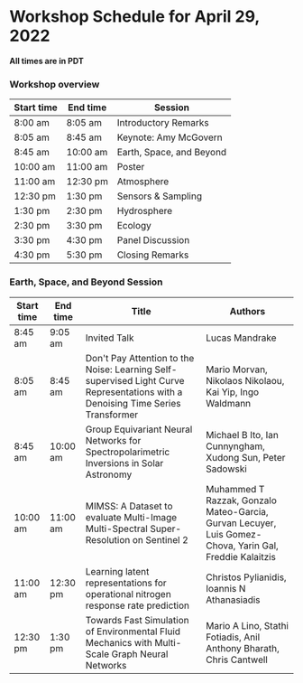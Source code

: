 # Workshop Schedule for April 29, 2022

**All times are in PDT**

### Workshop overview

| Start time  | End time | Session |
| ------------- | ------------- | ------------- |
| 8:00 am  | 8:05 am  | Introductory Remarks |
| 8:05 am  | 8:45 am  | Keynote: Amy McGovern |
| 8:45 am  | 10:00 am  | Earth, Space, and Beyond |
| 10:00 am  | 11:00 am  | Poster |
| 11:00 am  | 12:30 pm  | Atmosphere |
| 12:30 pm  | 1:30 pm  | Sensors & Sampling |
| 1:30 pm  | 2:30 pm  | Hydrosphere |
| 2:30 pm  | 3:30 pm  | Ecology |
| 3:30 pm  | 4:30 pm  | Panel Discussion |
| 4:30 pm  | 5:30 pm  | Closing Remarks |

### Earth, Space, and Beyond Session

| Start time  | End time | Title  | Authors |
| --------------------- | --------------------- | ------------- |  ------------- |
| 8:45 am  | 9:05 am  | Invited Talk |  Lucas Mandrake |
| 8:05 am  | 8:45 am  | Don't Pay Attention to the Noise: Learning Self-supervised Light Curve Representations with a Denoising Time Series Transformer | Mario Morvan, Nikolaos Nikolaou, Kai Yip, Ingo Waldmann | 
| 8:45 am  | 10:00 am  | Group Equivariant Neural Networks for Spectropolarimetric Inversions in Solar Astronomy | Michael B Ito, Ian Cunnyngham, Xudong Sun, Peter Sadowski |
| 10:00 am  | 11:00 am  | MIMSS: A Dataset to evaluate Multi-Image Multi-Spectral Super-Resolution on Sentinel 2 | Muhammed T Razzak, Gonzalo Mateo-Garcia, Gurvan Lecuyer, Luis Gomez-Chova, Yarin Gal, Freddie Kalaitzis |
| 11:00 am  | 12:30 pm  | Learning latent representations for operational nitrogen response rate prediction | Christos Pylianidis, Ioannis N Athanasiadis |
| 12:30 pm  | 1:30 pm  | Towards Fast Simulation of Environmental Fluid Mechanics with Multi-Scale Graph Neural Networks | Mario A Lino, Stathi Fotiadis, Anil Anthony Bharath, Chris Cantwell |
